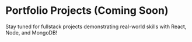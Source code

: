 # Portfolio Projects (Coming Soon)
Stay tuned for fullstack projects demonstrating real-world skills with React, Node, and MongoDB!
